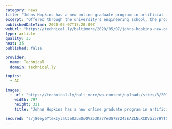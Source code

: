 ```yaml
---
category: news
title: "Johns Hopkins has a new online graduate program in artificial intelligence"
excerpt: "Offered through the university's engineering school, the program is bringing new courses and instructors who are building and deploying AI."
publishedDateTime: 2020-05-07T15:20:00Z
webUrl: "https://technical.ly/baltimore/2020/05/07/johns-hopkins-new-online-graduate-program-artificial-intelligence/"
type: article
quality: 35
heat: 35
published: false

provider:
  name: Technical
  domain: technical.ly

topics:
  - AI

images:
  - url: "https://technical.ly/baltimore/wp-content/uploads/sites/3/2011/09/Johns-Hopkins-University.jpg"
    width: 797
    height: 321
    title: "Johns Hopkins has a new online graduate program in artificial intelligence"

secured: "z/j80ey6YtexIylaUJe0ZLwOuOVZ53Kz7YeUG7Br243EAZLNuXCDV6i5rHYT0ypkU+FPXoXgxvyhjyhtQZMTUYbz/D7TFdjiCu5DBdtduBLMgjwpyVf74H3UmUwOo+VB1wsF79iN0+g7vopnnSQXgXydmkY+eEYQjsPjOWCXG2lUBfK37rtj56AqhnONkaAYqij6hDUuER77+3RmUrS0OsYd3hhoa2nTGRRahDtGB4zqTofuRtZ+72ieJVwwCU/eh5aZ185EPd/EbkuXmasmKEWXcB/tgU9ISEGJwKKLiS6z8hvZVSlSc3n2ON2RzjV9;S95W/VlqzH+AiRfFq91iiQ=="
---
```


